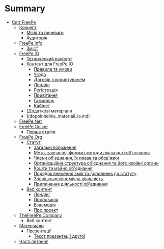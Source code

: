 # Summary

* [Світ FreePe](README.md)
   * [Концепт](kontsept.md)
       * [Місія та переваги](tsl_ta_perevagi.md)
       * Аудиторія
   * [FreePe Info](freepe_info.md)
       * [Зміст](zmst.md)
   * [FreePe IO](freepe_io.md)
       * [Технический паспорт](tehnicheskii_pasport.md)
       * [Контент для FreePe IO](kontent_dlya_freepe_io.md)
           * [Правила та умови](pravila_i_usloviya.md)
           * [Угода](soglasheniya.md)
           * [Договір з користувачем](polzovatelskoe_soglashenie.md)
           * [Лендінг](lending-io.md)
           * [Регістрація](registratsiya-io.md)
           * [Привітання](privetstvie-io.md)
           * [Гаманець](koshelyok-io.md)
           * [Кабінет](kabinet-io.md)
       * [Додаткові матеріали
       * ](dopolnitelnie_materiali_io.md)
   * [FreePe Net](freepe_net.md)
   * [FreePe Online](freepe_online.md)
       * [Перша стаття](vvodnaya_statya.md)
   * [FreePe Org](freepe_org.md)
       * [Статут](statut.md)
           * [Загальні положення](zagaln_polozhennya.md)
           * [Мета, завдання, форми і методи діяльності об'єднання](meta,_zavdannya,_formi__metodi_lyalnost_obdnannya.md)
           * [Члени об'єднання, їх права та обов'язки](chleni_obdnannya,_x_prava__obovyazki.md)
           * [Організаційна структура об'єднання та його керівні органи](organzatsina_struktura_obdnannya_ta_iogo_kervn_org.md)
           * [Кошти та майно об'єднання](koshti_ta_maino_obdnannya.md)
           * [Порядок внесення змін та доповнень до статуту](poryadok_vnesennya_zmn_ta_dopovnen_do_statutu.md)
           * [Зовнішньоекономічна діяльність](zovnshnoekonomchna_dyalnst.md)
           * [Припинення діяльності об'єднання](pripinennya_dyalnost_obdnannya.md)
       * [Веб контент](web_content.md)
           * [Лендінг](lending.md)
           * [Пропозиція](propositsiya.md)
           * [Взаємодія](vzaemodiya.md)
           * [Про проект](proproekt.md)
   * [TheFreePe Сompany](thefreepecom_content.md)
       * Веб контент
   * [Матеріиали](materialu.md)
       * [Презентації](prezentatsiyi.md)
           * [Текст презентації другої](tekst_prezentatsii.md)
   * [Часті питання](pytannya_scho_chasto_zvuchat.md)


